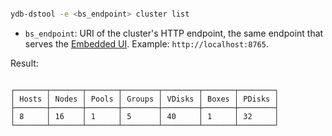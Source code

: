 ```bash

ydb-dstool -e <bs_endpoint> cluster list

```

* `bs_endpoint`: URI of the cluster's HTTP endpoint, the same endpoint that serves the [Embedded UI](../../embedded-ui/index.md). Example: `http://localhost:8765`.

Result:

```text

┌───────┬───────┬───────┬────────┬────────┬───────┬────────┐
│ Hosts │ Nodes │ Pools │ Groups │ VDisks │ Boxes │ PDisks │
├───────┼───────┼───────┼────────┼────────┼───────┼────────┤
│ 8     │ 16    │ 1     │ 5      │ 40     │ 1     │ 32     │
└───────┴───────┴───────┴────────┴────────┴───────┴────────┘

```
